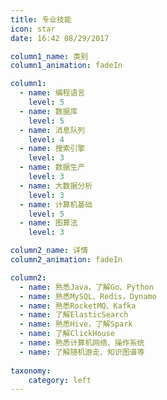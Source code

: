 ```yaml
---
title: 专业技能
icon: star
date: 16:42 08/29/2017

column1_name: 类别
column1_animation: fadeIn

column1:
  - name: 编程语言
    level: 5
  - name: 数据库
    level: 5
  - name: 消息队列
    level: 4
  - name: 搜索引擎
    level: 3
  - name: 数据生产
    level: 3
  - name: 大数据分析
    level: 3
  - name: 计算机基础
    level: 5
  - name: 图算法
    level: 3

column2_name: 详情
column2_animation: fadeIn

column2:
  - name: 熟悉Java，了解Go、Python
  - name: 熟悉MySQL、Redis，Dynamo
  - name: 熟悉RocketMQ、Kafka
  - name: 了解ElasticSearch
  - name: 熟悉Hive，了解Spark
  - name: 了解ClickHouse
  - name: 熟悉计算机网络、操作系统
  - name: 了解随机游走、知识图谱等
    
taxonomy:
    category: left
---
```

